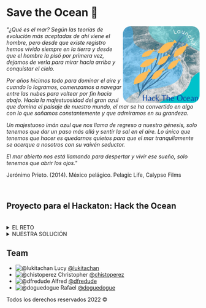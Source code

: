 # Save the Ocean 🐋

<img align='right' src="./src/assets/img/logohto.jpeg" alt="Save the Ocean" width="200" style="border-radius: 10%;"/>

_"¿Qué es el mar? Según las teorías de evolución más aceptadas de ahí viene el hombre, pero desde que existe registro hemos vivido siempre en la tierra y desde que el hombre la pisó por primera vez, dejamos de verla para mirar hacia arriba y conquistar el cielo._

_Por años hicimos todo para dominar el aire y cuando lo logramos, comenzamos a navegar entre las nubes para voltear por fin hacia abajo. Hacia la majestuosidad del gran azul que domina el paisaje de nuestro mundo, el mar se ha convertido en algo con lo que soñamos constantemente y que admiramos en su grandeza._

_Un majestuoso imán azul que nos llama de regreso a nuestro génesis, solo tenemos que dar un paso más allá y sentir la sal en el aire. Lo único que tenemos que hacer es quedarnos quietos para que el mar tranquilamente se acerque a nosotros con su vaivén seductor._

_El mar abierto nos está llamando para despertar y vivir ese sueño, solo tenemos que abrir los ojos."_

Jerónimo Prieto. (2014). México pelágico. Pelagic Life, Calypso Films

<br>

## Proyecto para el Hackaton: Hack the Ocean

<br>

<details>
<summary>  EL RETO </summary>

Elaborar un proyecto web (fullstack) que de solución escalable y ágil a una problemática relacionada con los océanos, utilizando, las tecnologías, marcos de trabajo y metodologías revisadas en Launch X.

Los ejes del hackathon que pueden seleccionar para desarrollar una solución son:

- **Especies en peligro de extensión.**

</details>

<details>

<summary>  NUESTRA SOLUCIÓN </summary>

_"Salvar nuestro océanos poniendo un granito de arena con nuestros conocimientos en la tecnología."_
<br>

Se elabora un proyecto con conciencia, con una visión de nuestro mundo, de nuestros océanos, que nos permite voltear a ver un problema y darle la atención necesaria.
<br>

Este proyecto revisa las especies en peligro de extinción a nivel mundial, mediante una API especializada que conforma la _Red List IUCN (International Union for Conservation of Nature)_ Unión Internacional para la Conservación de la Naturaleza.
<br>

Nuestra solución a este problema es que una vez identificada la amenaza canalizar y fortalecer mediante las organizaciones:

- Protección y Conservación Pelágica AC [Pelagic Life](http://www.pelagiclife.org/)
- Fondo Mundial para la naturaleza [WFF](https://www.wwf.org.mx/)
- La Asociación Mexicana de Hábitats para la Interacción y Protección de Mamíferos Marinos [AMHMAR](http://www.amhmar.org.mx/)
- Oceana [Oceana](https://mx.oceana.org/)

<br>

|       Contenido       | Link                                                                                                                                                               |
| :-------------------: | :----------------------------------------------------------------------------------------------------------------------------------------------------------------- |
|       Front-End       | <a href="https://hack-the-ocean22.herokuapp.com/" target="_blank"><img src="https://img.shields.io/badge/🔗link-FRONT_END-red?style=for-the-badge"></a>            |
|       Back-End        | <a href="https://savetheoceanbe.herokuapp.com/" target="_blank"><img src="https://img.shields.io/badge/🔗link-BACK_END-green?style=for-the-badge"></a>             |
|          API          | <a href="https://documenter.getpostman.com/view/9844241/Uyxhoo1m" target="_blank"><img src="https://img.shields.io/badge/🔗link-API-blue?style=for-the-badge"></a> |
| Repositorio Front-End | <a href="https://github.com/chistoperez/HackTheOcean" target="_blank"><img src="https://img.shields.io/badge/🔗link-REPO_FE-red?style=for-the-badge"></a>          |
| Repositorio Back-End  | <a href="https://github.com/doguedogue/savetheocean" target="_blank"><img src="https://img.shields.io/badge/🔗link-REPO_BE-green?style=for-the-badge"></a>         |

### Documentación

<details>
<summary>  Diagrama de la solución </summary>
<br>
<img src="./src/assets/img/bosquejo.png" alt="Diagrama" width="500"/>

</details>

<details>
<summary>  Diseño </summary>
<br>
<img src="./src/assets/img/hero.png" alt="Landing Page" width="500"/>

</details>

<details>
<summary>  Innovación </summary>

- Uso de mapas globales
- Consulta de coordenadas geográficas
- Consulta de API especializada en animales en peligro de extinción

</details>

<details>
<summary>  Complejidad Técnica </summary>

- Front-End: ![React](https://img.shields.io/badge/react-%2320232a.svg?style=flat-square&logo=react&logoColor=%2361DAFB)
- Back-End: ![NodeJS](https://img.shields.io/badge/node.js-6DA55F?style=flat-square&logo=node.js&logoColor=white)
- Base de Datos: ![MongoDB](https://img.shields.io/badge/MongoDB-%234ea94b.svg?style=flat-square&logo=mongodb&logoColor=white)

</details>

<details>
<summary>  Escalabilidad </summary>

- Proyecto modularizado en React
- Controlador de servicios REST con NodeJS
- Almacenamiento de información en base de datos NoSQL Mongo DB

</details>

</details>

## Team

- <img src="https://avatars.githubusercontent.com/u/101657514?v=4" alt="@lukitachan" width="50px"/> Lucy [@lukitachan](https://github.com/lukitachan)
- <img src="https://avatars.githubusercontent.com/u/99354481?v=4" alt="@chistoperez" width="50px"/> Christopher [@chistoperez](https://github.com/chistoperez)
- <img src="https://avatars.githubusercontent.com/u/72330887?v=4" alt="@dfredude" width="50px"/> Alfred [@dfredude](https://github.com/dfredude)
- <img src="https://avatars.githubusercontent.com/u/23409026?v=4" alt="@doguedogue" width="50px"/> Rafael [@doguedogue](https://github.com/doguedogue)

Todos los derechos reservados 2022 &copy;
